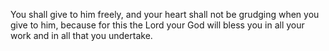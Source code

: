 You shall give to him freely, and your heart shall not be grudging when you give to him, because for this the Lord your God will bless you in all your work and in all that you undertake.
